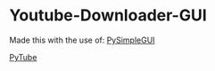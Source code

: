 # Youtube-Downloader-GUI
Made this with the use of:
[PySimpleGUI](https://pypi.org/project/PySimpleGUI/)

[PyTube](https://github.com/pytube/pytube)
